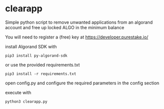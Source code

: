 # clearapp

Simple python script to remove unwanted applications from an algorand account and free up locked ALGO in the minimum balance

You will need to register a (free) key at https://developer.purestake.io/

install Algorand SDK with 

```
pip3 install py-algorand-sdk
```

or use the provided requirements.txt

```
pip3 install -r requirements.txt
```

open config.py and configure the required parameters in the config section

execute with 

```
python3 clearapp.py
```
